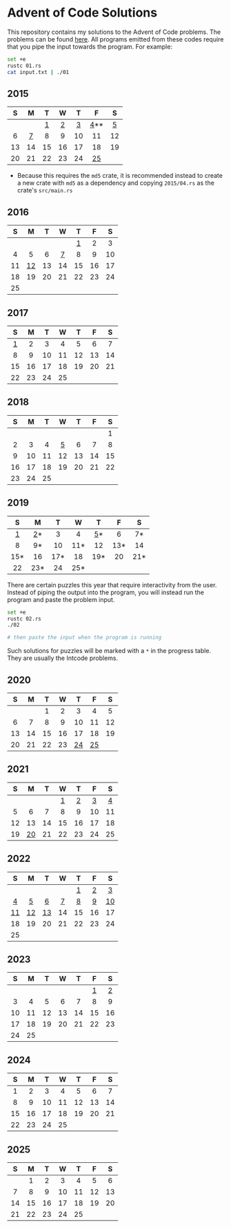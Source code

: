 # Advent of Code Solutions

This repository contains my solutions to the Advent of Code problems. The problems can be found [here](https://adventofcode.com/2015/events). All programs emitted from these codes require that you pipe the input towards the program. For example:

```bash
set +e
rustc 01.rs
cat input.txt | ./01
```

## 2015

| S   | M                 | T                 | W                 | T                 | F                   | S                 |
|:---:|:-----------------:|:-----------------:|:-----------------:|:-----------------:|:-------------------:|:-----------------:|
|     |                   | [1](./2015/01.rs) | [2](./2015/02.rs) | [3](./2015/03.rs) | [4](./2015/04.rs)** | [5](./2015/05.rs) |
| 6   | [7](./2015/07.rs) | 8                 | 9                 | 10                | 11                  | 12                |
| 13  | 14                | 15                | 16                | 17                | 18                  | 19                |
| 20  | 21                | 22                | 23                | 24                | [25](./2015/25.rs)  |                   |

- Because this requires the `md5` crate, it is recommended instead to create a new crate with `md5` as a dependency and copying `2015/04.rs` as the crate's `src/main.rs`

## 2016

| S   | M                  | T   | W                 | T                 | F   | S   |
|:---:|:------------------:|:---:|:-----------------:|:-----------------:|:---:|:---:|
|     |                    |     |                   | [1](./2016/01.rs) | 2   | 3   |
| 4   | 5                  | 6   | [7](./2016/07.rs) | 8                 | 9   | 10  |
| 11  | [12](./2016/12.rs) | 13  | 14                | 15                | 16  | 17  |
| 18  | 19                 | 20  | 21                | 22                | 23  | 24  |
| 25  |                    |     |                   |                   |     |     |

## 2017

| S | M | T | W | T | F | S |
|:-:|:-:|:-:|:-:|:-:|:-:|:-:|
| [1](./2017/01.rs) | 2 | 3 | 4 | 5 | 6 | 7 |
| 8 | 9 | 10 | 11 | 12 | 13 | 14 |
| 15 | 16 | 17 | 18 | 19 | 20 | 21
| 22 | 23 | 24 | 25 |


## 2018

| S   | M   | T   | W                 | T   | F   | S   |
|:---:|:---:|:---:|:-----------------:|:---:|:---:|:---:|
|     |     |     |                   |     |     | 1   |
| 2   | 3   | 4   | [5](./2018/05.rs) | 6   | 7   | 8   |
| 9   | 10  | 11  | 12                | 13  | 14  | 15  |
| 16  | 17  | 18  | 19                | 20  | 21  | 22  |
| 23  | 24  | 25  |                   |     |     |     |

## 2019

| S                 | M                  | T   | W   | T                  | F   | S    |
|:-----------------:|:------------------:|:---:|:---:|:------------------:|:---:|:----:|
| [1](./2019/01.rs) | [2](./2019/02.rs)* | 3   | 4   | [5](./2019/05.rs)* | 6   | 7*   |
| 8                 | 9*                 | 10  | 11* | 12                 | 13* | 14   |
| 15*               | 16                 | 17* | 18  | 19*                | 20  | 21*  |
| 22                | 23*                | 24  | 25* |                    |     |      |

There are certain puzzles this year that require interactivity from the user. Instead of piping the output into the program, you will instead run the program and paste the problem input.

```bash
set +e
rustc 02.rs
./02

# then paste the input when the program is running
```

Such solutions for puzzles will be marked with a `*` in the progress table. They are usually the Intcode problems.

## 2020

| S   | M   | T   | W   | T                  | F                  | S   |
|:---:|:---:|:---:|:---:|:------------------:|:------------------:|:---:|
|     |     | 1   | 2   | 3                  | 4                  | 5   |
| 6   | 7   | 8   | 9   | 10                 | 11                 | 12  |
| 13  | 14  | 15  | 16  | 17                 | 18                 | 19  |
| 20  | 21  | 22  | 23  | [24](./2020/24.rs) | [25](./2020/25.rs) |     |

## 2021

| S   | M                  | T   | W                 | T                 | F                 | S                 |
|:---:|:------------------:|:---:|:-----------------:|:-----------------:|:-----------------:|:-----------------:|
|     |                    |     | [1](./2021/01.rs) | [2](./2021/02.rs) | [3](./2021/03.rs) | [4](./2021/04.rs) |
| 5   | 6                  | 7   | 8                 | 9                 | 10                | 11                |
| 12  | 13                 | 14  | 15                | 16                | 17                | 18                |
| 19  | [20](./2021/20.rs) | 21  | 22                | 23                | 24                | 25                |

## 2022

| S                  | M                  | T                  | W                 | T                 | F                 | S                  |
|:------------------:|:------------------:|:------------------:|:-----------------:|:-----------------:|:-----------------:|:------------------:|
|                    |                    |                    |                   | [1](./2022/01.rs) | [2](./2022/02.rs) | [3](./2022/03.rs)  |
| [4](./2022/04.rs)  | [5](./2022/05.rs)  | [6](./2022/06.rs)  | [7](./2022/07.rs) | [8](./2022/08.rs) | [9](./2022/09.rs) | [10](./2022/10.rs) |
| [11](./2022/11.rs) | [12](./2022/12.rs) | [13](./2022/13.rs) | 14                | 15                | 16                | 17                 |
| 18                 | 19                 | 20                 | 21                | 22                | 23                | 24                 |
| 25                 |                    |                    |                   |                   |                   |                    |

## 2023

| S   | M   | T   | W   | T   | F                 | S                 |
|:---:|:---:|:---:|:---:|:---:|:-----------------:|:-----------------:|
|     |     |     |     |     | [1](./2023/01.rs) | [2](./2023/02.rs) |
| 3   | 4   | 5   | 6   | 7   | 8                 | 9                 |
| 10  | 11  | 12  | 13  | 14  | 15                | 16                |
| 17  | 18  | 19  | 20  | 21  | 22                | 23                |
| 24  | 25  |     |     |     |                   |                   |

## 2024

| S   | M   | T   | W   | T   | F   | S   |
|:---:|:---:|:---:|:---:|:---:|:---:|:---:|
| 1   | 2   | 3   | 4   | 5   | 6   | 7   |
| 8   | 9   | 10  | 11  | 12  | 13  | 14  |
| 15  | 16  | 17  | 18  | 19  | 20  | 21  |
| 22  | 23  | 24  | 25  |     |     |     |

## 2025

| S   | M   | T   | W   | T   | F   | S   |
|:---:|:---:|:---:|:---:|:---:|:---:|:---:|
|     | 1   | 2   | 3   | 4   | 5   | 6   |
| 7   | 8   | 9   | 10  | 11  | 12  | 13  |
| 14  | 15  | 16  | 17  | 18  | 19  | 20  |
| 21  | 22  | 23  | 24  | 25  |     |     |
